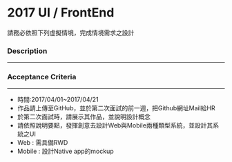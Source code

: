 # 2017 UI / FrontEnd
請務必依照下列虛擬情境，完成情境需求之設計
### Description
***


### Acceptance Criteria
***
- 時間:2017/04/01~2017/04/21
- 作品請上傳至GitHub，並於第二次面試的前一週，把Github網址Mail給HR
- 於第二次面試時，請展示其作品，並說明設計概念
- 請依照說明要點，發揮創意去設計Web與Mobile兩種類型系統，並設計其系統之UI
- Web : 需具備RWD
- Mobile : 設計Native app的mockup
